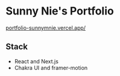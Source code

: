 # Sunny Nie's Portfolio

[portfolio-sunnymnie.vercel.app/](https://portfolio-sunnymnie.vercel.app)

## Stack
- React and Next.js
- Chakra UI and framer-motion
